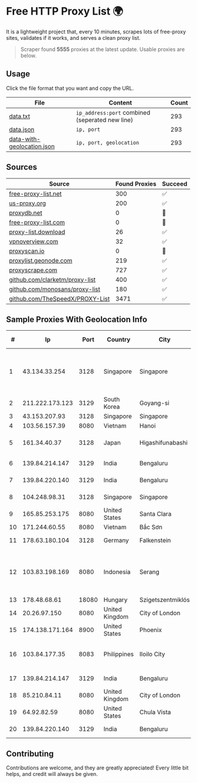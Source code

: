 
# Free HTTP Proxy List 🌍

It is a lightweight project that, every 10 minutes, scrapes lots of free-proxy sites, validates if it works, and serves a clean proxy list.


> Scraper found **5555** proxies at the latest update. Usable proxies are below.

## Usage

Click the file format that you want and copy the URL.


|File|Content|Count|
|----|-------|-----|
|[data.txt](https://raw.githubusercontent.com/themiralay/Proxy-List-World/master/data.txt)|`ip_address:port` combined (seperated new line)|293|
|[data.json](https://raw.githubusercontent.com/themiralay/Proxy-List-World/master/data.json)|`ip, port`|293|
|[data-with-geolocation.json](https://raw.githubusercontent.com/themiralay/Proxy-List-World/master/data-with-geolocation.json)|`ip, port, geolocation`|293|

## Sources

|Source|Found Proxies|Succeed|
|------|-------------|-------|
|[free-proxy-list.net](https://free-proxy-list.net)|300|✅|
|[us-proxy.org](https://www.us-proxy.org)|200|✅|
|[proxydb.net](http://proxydb.net)|0|🚫|
|[free-proxy-list.com](https://free-proxy-list.com/?page=&port=&type%5B%5D=http&type%5B%5D=https&up_time=0&search=Search)|0|🚫|
|[proxy-list.download](https://www.proxy-list.download/HTTP)|26|✅|
|[vpnoverview.com](https://vpnoverview.com/privacy/anonymous-browsing/free-proxy-servers)|32|✅|
|[proxyscan.io](https://www.proxyscan.io)|0|🚫|
|[proxylist.geonode.com](https://proxylist.geonode.com/api/proxy-list?limit=300&page=1&sort_by=lastChecked&sort_type=desc&protocols=http,https)|219|✅|
|[proxyscrape.com](https://api.proxyscrape.com/v2/?request=displayproxies&protocol=http&timeout=10000&country=all&ssl=all&anonymity=all)|727|✅|
|[github.com/clarketm/proxy-list](https://raw.githubusercontent.com/clarketm/proxy-list/master/proxy-list-raw.txt)|400|✅|
|[github.com/monosans/proxy-list](https://raw.githubusercontent.com/monosans/proxy-list/main/proxies/http.txt)|180|✅|
|[github.com/TheSpeedX/PROXY-List](https://raw.githubusercontent.com/TheSpeedX/PROXY-List/master/http.txt)|3471|✅|


## Sample Proxies With Geolocation Info

|#|Ip|Port|Country|City|Internet Service Provider|
|-|--|----|-------|----|-------------------------|
|1|43.134.33.254|3128|Singapore|Singapore|Shenzhen Tencent Computer Systems Company Limited|
|2|211.222.173.123|3129|South Korea|Goyang-si|Korea Telecom|
|3|43.153.207.93|3128|Singapore|Singapore|Aceville Pte.ltd|
|4|103.56.157.39|8080|Vietnam|Hanoi|VCCORP|
|5|161.34.40.37|3128|Japan|Higashifunabashi|NTT PC Communications, Inc.|
|6|139.84.214.147|3129|India|Bengaluru|The Constant Company, LLC|
|7|139.84.220.140|3129|India|Bengaluru|The Constant Company, LLC|
|8|104.248.98.31|3128|Singapore|Singapore|DigitalOcean, LLC|
|9|165.85.253.175|8080|United States|Santa Clara|Google LLC|
|10|171.244.60.55|8080|Vietnam|Bắc Sơn|VIETEL|
|11|178.63.180.104|3128|Germany|Falkenstein|Hetzner Online GmbH|
|12|103.83.198.169|8080|Indonesia|Serang|Dinas Komunikasi, Informatika, Statistik dan Persandian Provinsi Banten|
|13|178.48.68.61|18080|Hungary|Szigetszentmiklós|UPC|
|14|20.26.97.150|8080|United Kingdom|City of London|Microsoft Corporation|
|15|174.138.171.164|8900|United States|Phoenix|Secured Servers LLC|
|16|103.84.177.35|8083|Philippines|Iloilo City|Panay Broadband / Buenavista Cable TV., Inc.|
|17|139.84.214.147|3129|India|Bengaluru|The Constant Company, LLC|
|18|85.210.84.11|8080|United Kingdom|City of London|Microsoft Corporation|
|19|64.92.82.59|8080|United States|Chula Vista|Momentum Telecom, Inc.|
|20|139.84.220.140|3129|India|Bengaluru|The Constant Company, LLC|



## Contributing

Contributions are welcome, and they are greatly appreciated! Every
little bit helps, and credit will always be given.

